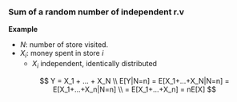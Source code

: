 ### Sum of a random number of independent r.v

**Example**

- $N$: number of store visited. 
- $X_i$: money spent in store $i$
  - $X_i$ independent, identically distributed
    
$$
    Y = X_1 + ... + X_N \\
    E[Y|N=n] = E[X_1+...+X_N|N=n] = E[X_1+...+X_n|N=n] \\ 
    = E[X_1+...+X_n] = nE[X]
$$
